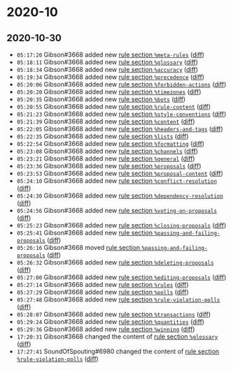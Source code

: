 # 2020-10

## 2020-10-30

* `05:17:20` Gibson#3668 added new [rule section `%meta-rules`](../rules.md#meta-rules) ([diff](https://github.com/Quonauts/Quonauts-11/commit/2ccdef32bcf4daf7c29b8c14826519587905d054))
* `05:18:11` Gibson#3668 added new [rule section `%glossary`](../rules.md#glossary) ([diff](https://github.com/Quonauts/Quonauts-11/commit/76473836b902ed77fbd138cfbb47fea11dd67af1))
* `05:18:34` Gibson#3668 added new [rule section `%accuracy`](../rules.md#accuracy) ([diff](https://github.com/Quonauts/Quonauts-11/commit/aa4c3c3965e6f837b91e81dab437c651d17cb9b2))
* `05:19:34` Gibson#3668 added new [rule section `%precedence`](../rules.md#precedence) ([diff](https://github.com/Quonauts/Quonauts-11/commit/f86868172f689d21f8e0aef87764b3b0cf3118ad))
* `05:20:06` Gibson#3668 added new [rule section `%forbidden-actions`](../rules.md#forbidden-actions) ([diff](https://github.com/Quonauts/Quonauts-11/commit/747bf31d52b9e51748ecdbed84c772da3c404938))
* `05:20:20` Gibson#3668 added new [rule section `%timezones`](../rules.md#timezones) ([diff](https://github.com/Quonauts/Quonauts-11/commit/f621be3d2e571219ca8128fd8b02f33793a87d73))
* `05:20:35` Gibson#3668 added new [rule section `%bots`](../rules.md#bots) ([diff](https://github.com/Quonauts/Quonauts-11/commit/04356f2636bd5f6be9aa8b0a823cbaa2abba508b))
* `05:20:55` Gibson#3668 added new [rule section `%rule-content`](../rules.md#rule-content) ([diff](https://github.com/Quonauts/Quonauts-11/commit/ce992ba838b57bce513592420ddbc2c7317ea96f))
* `05:21:23` Gibson#3668 added new [rule section `%style-conventions`](../rules.md#style-conventions) ([diff](https://github.com/Quonauts/Quonauts-11/commit/4fe91fd304730f081664fc7d9f69760966325d3e))
* `05:21:39` Gibson#3668 added new [rule section `%content`](../rules.md#content) ([diff](https://github.com/Quonauts/Quonauts-11/commit/79bed3d863d46ae7afaa182d33612c36a7b8edba))
* `05:22:05` Gibson#3668 added new [rule section `%headers-and-tags`](../rules.md#headers-and-tags) ([diff](https://github.com/Quonauts/Quonauts-11/commit/01b2cce6240c27bb6cd3514e7762cab866e0c121))
* `05:22:35` Gibson#3668 added new [rule section `%lists`](../rules.md#lists) ([diff](https://github.com/Quonauts/Quonauts-11/commit/9eeebb7c7e964f288fc8bafc2cbb2cb13c6b7de6))
* `05:22:54` Gibson#3668 added new [rule section `%formatting`](../rules.md#formatting) ([diff](https://github.com/Quonauts/Quonauts-11/commit/9733753013ae8011780d772e8422c8a97d601449))
* `05:23:08` Gibson#3668 added new [rule section `%channels`](../rules.md#channels) ([diff](https://github.com/Quonauts/Quonauts-11/commit/924a9ae1da40f06d4349aedb08c700f6bac76aef))
* `05:23:21` Gibson#3668 added new [rule section `%general`](../rules.md#general) ([diff](https://github.com/Quonauts/Quonauts-11/commit/4b929c017b7944de290b41defe2178c5969ed69e))
* `05:23:36` Gibson#3668 added new [rule section `%proposals`](../rules.md#proposals) ([diff](https://github.com/Quonauts/Quonauts-11/commit/0218f60ca029ae086823e5e35258b18e60221f57))
* `05:23:53` Gibson#3668 added new [rule section `%proposal-content`](../rules.md#proposal-content) ([diff](https://github.com/Quonauts/Quonauts-11/commit/4a03dff30dded5c58b21197754042f9c834c4c12))
* `05:24:10` Gibson#3668 added new [rule section `%conflict-resolution`](../rules.md#conflict-resolution) ([diff](https://github.com/Quonauts/Quonauts-11/commit/0f8cecd745c51f17d522db02c93818b7928f1064))
* `05:24:30` Gibson#3668 added new [rule section `%dependency-resolution`](../rules.md#dependency-resolution) ([diff](https://github.com/Quonauts/Quonauts-11/commit/ee49d655324d31b4a11d2c111eb0998ad8be4466))
* `05:24:56` Gibson#3668 added new [rule section `%voting-on-proposals`](../rules.md#voting-on-proposals) ([diff](https://github.com/Quonauts/Quonauts-11/commit/21a097d20cb3b320dce9fd043347def0a2bd2c63))
* `05:25:23` Gibson#3668 added new [rule section `%closing-proposals`](../rules.md#closing-proposals) ([diff](https://github.com/Quonauts/Quonauts-11/commit/1aa8cbe4ff3f0e89d1a232adbaf80a0c6dfbeffd))
* `05:25:41` Gibson#3668 added new [rule section `%passing-and-failing-proposals`](../rules.md#passing-and-failing-proposals) ([diff](https://github.com/Quonauts/Quonauts-11/commit/25e14c7dd239fa8363f70b302979a5df2718f300))
* `05:26:16` Gibson#3668 moved [rule section `%passing-and-failing-proposals`](../rules.md#passing-and-failing-proposals) ([diff](https://github.com/Quonauts/Quonauts-11/commit/e744bddd323d25a1b5ece60cabe8f7bf3acdb1b5))
* `05:26:32` Gibson#3668 added new [rule section `%deleting-proposals`](../rules.md#deleting-proposals) ([diff](https://github.com/Quonauts/Quonauts-11/commit/b8af82beb4fd98769849f01d06431b8b85a3a050))
* `05:27:00` Gibson#3668 added new [rule section `%editing-proposals`](../rules.md#editing-proposals) ([diff](https://github.com/Quonauts/Quonauts-11/commit/7dc773ee1af1f746a97ae682a31d5da8e55ff2aa))
* `05:27:14` Gibson#3668 added new [rule section `%rules`](../rules.md#rules) ([diff](https://github.com/Quonauts/Quonauts-11/commit/96ed4ec30425e4cecd2dce0d474dabd9f7273d28))
* `05:27:29` Gibson#3668 added new [rule section `%polls`](../rules.md#polls) ([diff](https://github.com/Quonauts/Quonauts-11/commit/d4a4a072855d80705d493a2dabfb79cf137e24dd))
* `05:27:48` Gibson#3668 added new [rule section `%rule-violation-polls`](../rules.md#rule-violation-polls) ([diff](https://github.com/Quonauts/Quonauts-11/commit/d82081776fe49922edce09a75fc839c2357f9e82))
* `05:28:07` Gibson#3668 added new [rule section `%transactions`](../rules.md#transactions) ([diff](https://github.com/Quonauts/Quonauts-11/commit/96694dbd2746e6c0cffc5466e8bfcb19b7f8fa00))
* `05:29:24` Gibson#3668 added new [rule section `%quantities`](../rules.md#quantities) ([diff](https://github.com/Quonauts/Quonauts-11/commit/d341c885771bf1d1d221a0637c6da3d40b4c794c))
* `05:29:36` Gibson#3668 added new [rule section `%winning`](../rules.md#winning) ([diff](https://github.com/Quonauts/Quonauts-11/commit/3cc88b0ad8c6c8b97c878a45910c31f9dd295afe))
* `17:20:31` Gibson#3668 changed the content of [rule section `%glossary`](../rules.md#glossary) ([diff](https://github.com/Quonauts/Quonauts-11/commit/490deb859d320df6f2118040c73240123e28ce91))
* `17:27:41` SoundOfSpouting#6980 changed the content of [rule section `%rule-violation-polls`](../rules.md#rule-violation-polls) ([diff](https://github.com/Quonauts/Quonauts-11/commit/a9fb681d218556f15fa01671d5d9b6840f6156e1))
